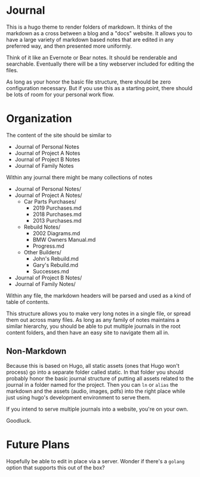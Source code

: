 # Journal

This is a hugo theme to render folders of markdown. It thinks of the markdown
as a cross between a blog and a "docs" website. It allows you to have a large
variety of markdown based notes that are edited in any preferred way, and then
presented more uniformly. 

Think of it like an Evernote or Bear notes. It should be renderable and
searchable. Eventually there will be a tiny webserver included for editing
the files. 

As long as your honor the basic file structure, there should be zero configuration
necessary. But if you use this as a starting point, there should be
lots of room for your personal work flow.

# Organization

The content of the site should be similar to

- Journal of Personal Notes
- Journal of Project A Notes
- Journal of Project B Notes
- Journal of Family Notes

Within any journal there might be many collections of notes

- Journal of Personal Notes/
- Journal of Project A Notes/
    - Car Parts Purchases/
        - 2019 Purchases.md
        - 2018 Purchases.md
        - 2013 Purchases.md
    - Rebuild Notes/
        - 2002 Diagrams.md
        - BMW Owners Manual.md
        - Progress.md
    - Other Builders/
        - John's Rebuild.md
        - Gary's Rebuild.md
        - Successes.md
- Journal of Project B Notes/
- Journal of Family Notes/

Within any file, the markdown headers will be parsed and
used as a kind of table of contents. 

This structure allows you to
make very long notes in a single file, or spread them out
across many files. As long as any family of notes maintains
a similar hierarchy, you should be able to put multiple 
journals in the root content folders, and then have an
easy site to navigate them all in.

## Non-Markdown

Because this is based on Hugo, all static assets (ones that Hugo
won't process) go into a separate folder called static. In that
folder you should probably honor the basic journal structure of
putting all assets related to the journal in a folder named for
the project. Then you can `ln` or `alias` the markdown and the
assets (audio, images, pdfs) into the right place while just using
hugo's development environment to serve them. 

<aside>
If you intend to serve multiple journals into a website, you're
on your own.

Goodluck.
</aside>

# Future Plans

Hopefully be able to edit in place via a server. Wonder if there's
a `golang` option that supports this out of the box?